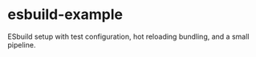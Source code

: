# esbuild-example

ESbuild setup with test configuration, hot reloading bundling, and a small pipeline.
